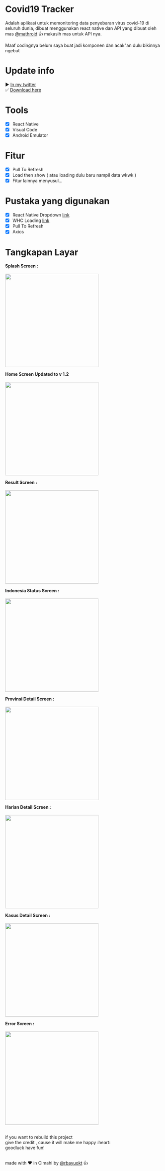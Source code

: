 # Covid19 Tracker
Adalah aplikasi untuk memonitoring data penyebaran virus covid-19 di seluruh dunia,
dibuat menggunakan react native dan API yang dibuat oleh mas [@mathroid](https://github.com/mathdroid/covid-19-api) :thumbsup:
makasih mas untuk API nya.

Maaf codingnya belum saya buat jadi komponen dan acak"an dulu bikinnya ngebut

# Update info 
:arrow_forward: [In my twitter](https://twitter.com/rbayuokt/status/1239904791762882561) <br>
:white_check_mark: [Download here](https://linktr.ee/rbayuokt) <br>

# Tools
- [x] React Native
- [x] Visual Code
- [x] Android Emulator

# Fitur
- [x] Pull To Refresh
- [x] Load then show ( atau loading dulu baru nampil data wkwk )
- [x] Fitur lainnya menyusul...

# Pustaka yang digunakan
- [x] React Native Dropdown [link](https://www.npmjs.com/package/react-native-material-dropdown)
- [x] WHC Loading [link](https://github.com/netyouli/react-native-whc-loading)
- [x] Pull To Refresh
- [x] Axios

# Tangkapan Layar 

**Splash Screen :**<br><br>
<img src="screenshoot/splash.jpg" width="300px" /><br>

**Home Screen Updated to v 1.2**<br><br>
<img src="screenshoot/tampilan2.png" width="300px" /><br>

**Result Screen :**<br><br>
<img src="screenshoot/result.jpg" width="300px" /><br>

**Indonesia Status Screen :**<br><br>
<img src="screenshoot/Indonesia status.png" width="300px" /><br>

**Provinsi Detail Screen :**<br><br>
<img src="screenshoot/detail provinsi.png" width="300px" /><br>

**Harian Detail Screen :**<br><br>
<img src="screenshoot/detail harian.png" width="300px" /><br>

**Kasus Detail Screen :**<br><br>
<img src="screenshoot/detail kasus.png" width="300px" /><br>

**Error Screen :**<br><br>
<img src="screenshoot/error handle.jpg" width="300px" /><br>

<br>
if you want to rebuild this project<br>
give the credit , cause it will make me happy :heart:<br>
goodluck have fun!<br><br>

made with :heart: in Cimahi by [@rbayuokt](https://www.instagram.com/rbayuokt/) :thumbsup:<br>
